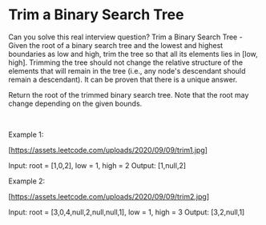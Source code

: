 # Trim a Binary Search Tree

Can you solve this real interview question? Trim a Binary Search Tree - Given the root of a binary search tree and the lowest and highest boundaries as low and high, trim the tree so that all its elements lies in [low, high]. Trimming the tree should not change the relative structure of the elements that will remain in the tree (i.e., any node's descendant should remain a descendant). It can be proven that there is a unique answer.

Return the root of the trimmed binary search tree. Note that the root may change depending on the given bounds.

 

Example 1:

[https://assets.leetcode.com/uploads/2020/09/09/trim1.jpg]


Input: root = [1,0,2], low = 1, high = 2
Output: [1,null,2]


Example 2:

[https://assets.leetcode.com/uploads/2020/09/09/trim2.jpg]


Input: root = [3,0,4,null,2,null,null,1], low = 1, high = 3
Output: [3,2,null,1]